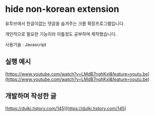 # hide non-korean extension

유투브에서 한글이없는 댓글을 숨겨주는 크롬 확장프로그램입니다.

개인적으로 필요한 기능이라 이틀정도 공부하며 제작했습니다.

사용기술 : Javascript 

## 실행 예시

[https://www.youtube.com/watch?v=LMdB7nghKxI&feature=youtu.be](https://www.youtube.com/watch?v=LMdB7nghKxI&feature=youtu.be)

## 개발하며 작성한 글

[https://dulki.tistory.com/145](https://dulki.tistory.com/145)
